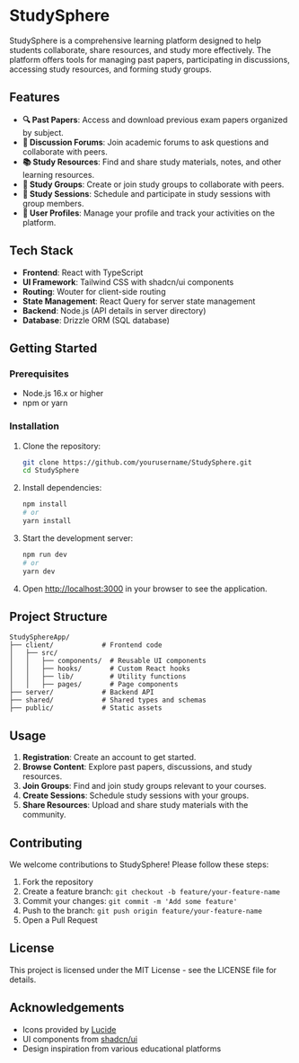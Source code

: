 # StudySphere

StudySphere is a comprehensive learning platform designed to help students collaborate, share resources, and study more effectively. The platform offers tools for managing past papers, participating in discussions, accessing study resources, and forming study groups.

## Features

- **🔍 Past Papers**: Access and download previous exam papers organized by subject.
- **💬 Discussion Forums**: Join academic forums to ask questions and collaborate with peers.
- **📚 Study Resources**: Find and share study materials, notes, and other learning resources.
- **👥 Study Groups**: Create or join study groups to collaborate with peers.
- **📅 Study Sessions**: Schedule and participate in study sessions with group members.
- **👤 User Profiles**: Manage your profile and track your activities on the platform.

## Tech Stack

- **Frontend**: React with TypeScript
- **UI Framework**: Tailwind CSS with shadcn/ui components
- **Routing**: Wouter for client-side routing
- **State Management**: React Query for server state management
- **Backend**: Node.js (API details in server directory)
- **Database**: Drizzle ORM (SQL database)

## Getting Started

### Prerequisites

- Node.js 16.x or higher
- npm or yarn

### Installation

1. Clone the repository:
   ```bash
   git clone https://github.com/yourusername/StudySphere.git
   cd StudySphere
   ```

2. Install dependencies:
   ```bash
   npm install
   # or
   yarn install
   ```

3. Start the development server:
   ```bash
   npm run dev
   # or
   yarn dev
   ```

4. Open [http://localhost:3000](http://localhost:3000) in your browser to see the application.

## Project Structure

```
StudySphereApp/
├── client/            # Frontend code
│   ├── src/
│   │   ├── components/  # Reusable UI components
│   │   ├── hooks/       # Custom React hooks
│   │   ├── lib/         # Utility functions
│   │   ├── pages/       # Page components
├── server/            # Backend API
├── shared/            # Shared types and schemas
├── public/            # Static assets
```

## Usage

1. **Registration**: Create an account to get started.
2. **Browse Content**: Explore past papers, discussions, and study resources.
3. **Join Groups**: Find and join study groups relevant to your courses.
4. **Create Sessions**: Schedule study sessions with your groups.
5. **Share Resources**: Upload and share study materials with the community.

## Contributing

We welcome contributions to StudySphere! Please follow these steps:

1. Fork the repository
2. Create a feature branch: `git checkout -b feature/your-feature-name`
3. Commit your changes: `git commit -m 'Add some feature'`
4. Push to the branch: `git push origin feature/your-feature-name`
5. Open a Pull Request

## License

This project is licensed under the MIT License - see the LICENSE file for details.

## Acknowledgements

- Icons provided by [Lucide](https://lucide.dev/)
- UI components from [shadcn/ui](https://ui.shadcn.com/)
- Design inspiration from various educational platforms 
